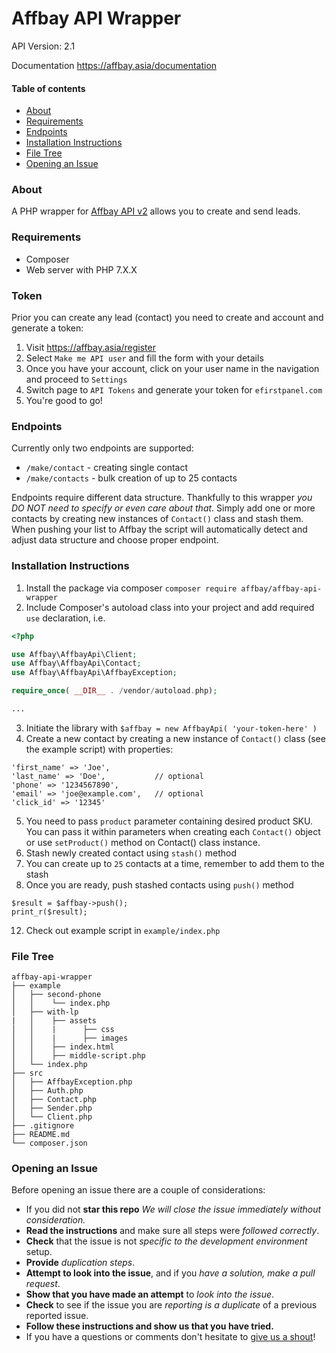 #   Affbay API Wrapper
API Version: 2.1

Documentation https://affbay.asia/documentation

#### Table of contents
- [About](#about)
- [Requirements](#requirements)
- [Endpoints](#endpoints)
- [Installation Instructions](#installation-instructions)
- [File Tree](#file-tree)
- [Opening an Issue](#opening-an-issue)

### About
A PHP wrapper for [Affbay API v2](https://affbay.asia) allows you to create and send leads.

### Requirements
* Composer
* Web server with PHP 7.X.X

### Token
Prior you can create any lead (contact) you need to create and account and generate a token:

1. Visit https://affbay.asia/register
2. Select ```Make me API user``` and fill the form with your details
3. Once you have your account, click on your user name in the navigation and proceed to ```Settings```
4. Switch page to ```API Tokens``` and generate your token for ```efirstpanel.com```
5. You're good to go!

### Endpoints
Currently only two endpoints are supported:

* ```/make/contact``` - creating single contact
* ```/make/contacts``` - bulk creation of up to 25 contacts

Endpoints require different data structure. Thankfully to this wrapper *you DO NOT need to specify or even care about that*. Simply add one or more contacts by creating new instances of ```Contact()``` class and stash them. When pushing your list to Affbay the script will automatically detect and adjust data structure and choose proper endpoint.

### Installation Instructions
1. Install the package via composer `composer require affbay/affbay-api-wrapper`
2. Include Composer's autoload class into your project and add required ```use``` declaration, i.e.
```php
<?php

use Affbay\AffbayApi\Client;
use Affbay\AffbayApi\Contact;
use Affbay\AffbayApi\AffbayException;

require_once( __DIR__ . /vendor/autoload.php);

...
```
3. Initiate the library with ```$affbay = new AffbayApi( 'your-token-here' )```
4. Create a new contact by creating a new instance of ```Contact()``` class (see the example script) with properties:
```        
'first_name' => 'Joe',
'last_name' => 'Doe',           // optional
'phone' => '1234567890',
'email' => 'joe@example.com',   // optional
'click_id' => '12345'
```
5. You need to pass `product` parameter containing desired product SKU. You can pass it within parameters when creating each ```Contact()``` object or use ```setProduct()``` method on Contact() class instance.
5. Stash newly created contact using ```stash()``` method
6. You can create up to ```25``` contacts at a time, remember to add them to the stash
6. Once you are ready, push stashed contacts using ```push()``` method
```
$result = $affbay->push();
print_r($result);
```
12. Check out example script in ```example/index.php```

### File Tree
```
affbay-api-wrapper
├── example
│   ├── second-phone
│   │    └── index.php
│   ├── with-lp
|   │    ├── assets
│   │    |      ├── css
│   │    |      ├── images
│   │    ├── index.html
│   │    ├── middle-script.php
│   └── index.php
├── src
│   ├── AffbayException.php
│   ├── Auth.php
│   ├── Contact.php
│   ├── Sender.php
│   └── Client.php
├── .gitignore
├── README.md
└── composer.json
```

### Opening an Issue
Before opening an issue there are a couple of considerations:
* If you did not **star this repo** *We will close the issue immediately without consideration.*
* **Read the instructions** and make sure all steps were *followed correctly*.
* **Check** that the issue is not *specific to the development environment* setup.
* **Provide** *duplication steps*.
* **Attempt to look into the issue**, and if you *have a solution, make a pull request*.
* **Show that you have made an attempt** to *look into the issue*.
* **Check** to see if the issue you are *reporting is a duplicate* of a previous reported issue.
* **Follow these instructions and show us that you have tried.**
* If you have a questions or comments don't hesitate to [give us a shout](https://affbay.asia/contact)!
